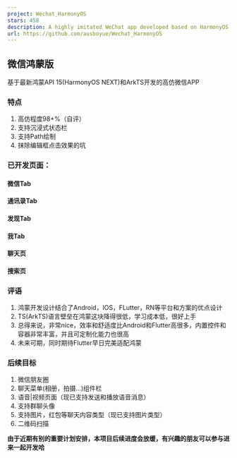 ```yaml
---
project: Wechat_HarmonyOS
stars: 458
description: A highly imitated WeChat app developed based on HarmonyOS NEXT |  基于鸿蒙OS NEXT开发的高仿微信APP
url: https://github.com/ausboyue/Wechat_HarmonyOS
---
```


微信鸿蒙版
-----

基于最新鸿蒙API 15(HarmonyOS NEXT)和ArkTS开发的高仿微信APP

### 特点

1.  高仿程度98+%（自评）
2.  支持沉浸式状态栏
3.  支持Path绘制
4.  抹除编辑框点击效果的坑

### 已开发页面：

#### 微信Tab

#### 通讯录Tab

#### 发现Tab

#### 我Tab

#### 聊天页

#### 搜索页

### 评语

1.  鸿蒙开发设计结合了Android，IOS，FLutter，RN等平台和方案的优点设计
2.  TS(ArkTS)语言壁垒在鸿蒙这块降得很低，学习成本低，很好上手
3.  总得来说，非常nice，效率和舒适度比Android和Flutter高很多，内置控件和容器非常丰富，并且可定制化能力也很高
4.  未来可期，同时期待Flutter早日完美适配鸿蒙

### 后续目标

1.  微信朋友圈
2.  聊天菜单(相册，拍摄...)组件栏
3.  语音|视频页面（现已支持发送和播放语音消息）
4.  支持群聊头像
5.  支持图片，红包等聊天内容类型（现已支持图片类型）
6.  二维码扫描

**由于近期有别的重要计划安排，本项目后续进度会放缓，有兴趣的朋友可以参与进来一起开发哈**
